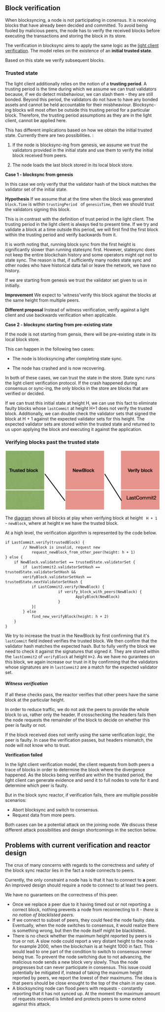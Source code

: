 ## Block verification

When blocksyncing, a node is not participating in conensus. It is receiving blocks that have already been decided and committed. To avoid being fooled by malicious peers, the node has to verify the received blocks before executing the transactions and storing the block in its store. 


The verification in blocksync aims to apply the same logic as the [light client verification](../light-client/verification/README.md). The model relies on the existence of an **initial trusted state**. 

Based on this state we verify subsequent blocks. 

### Trusted state

The light client additionally relies on the notion of a **trusting period**. A trusting period is the time during which we assume we can trust validators because, if we do detect misbehaviour, we can slash them - they are still bonded. Beyond this period, the validators do not have to have any bonded assets and cannot be held accountable for their misbheaviour. Blocksync-ing blocks will most often be outside this trusting period for a particular block. Therefore, the trusting period assumptions as they are in the light client, cannot be applied here. 

This has different implications based on how we obtain the initial trusted state. Currently there are two possibilities. :
 1. If the node is blocksync-ing from genesis, we assume we trust the validators provided in the initial state and use them to verify the initial block received from peers.

 2. The node loads the last block stored in its local block store. 

**Case 1 - blocksync from genesis**

In this case we only verify that the validator hash of the block matches the validator set of the initial state. 

**Hypothesis** If we assume that at the time when the block was generated `block.Time` is within `trustingPeriod ` of `genesisTime`, then we should trust the validators signing this block. 

This is in contrast with the definition of trust period in the light client. The trusting period in the light client is always tied to present time. If we try and validate a block at a time outside this period, we will first find the first block within the trusting period and verify backwards from it.


It is worth noting that, running block sync from the first height is significantly slower than running statesync first. However, statesync does not keep the entire blockchain history and some operators might opt not to state sync. The reason is that, if sufficiently many nodes state sync and other nodes who have historical data fail or leave the network, we have no history.

If we are starting from genesis we trust the validator set given to us in initially.

**Improvement** We expect to 'witness'verify this block against the blocks at the same height from multiple peers. 

**Different proposal** Instead of witness verification, verify against a light client and use backwards verification when applicable. 

**Case 2 - blocksync starting from pre-existing state**

If the node is not starting from gensis, there will be pre-existing state in its local block store. 

This can happen in the following two cases:

- The node is blocksyncing after completing state sync.

- The node has crashed and is now recovering.

In both of these cases, we can trust the state in the store. State sync runs the light client verification protocol. If the crash happened during consensus or sync-ing, the only blocks in the store are blocks that are verified or decided. 

If we can trust this initial state at height H, we can use this fact to eliminate faulty blocks whose `lastCommit` at height H+1 does not verify the trusted block. Additionally, we can double check the validator sets that signed the block at H + 1 against the expected validator sets for this height. The expected validator sets are stored within the trusted state and returned to us upon applying the block and executing it against the application.

### Verifying blocks past the trusted state


![Block overview](img/bc-reactor-blocks.png)

The [diagram](#Block_overview) shows all blocks at play when verifying block at height ` H + 1` - `newBlock`, where at height `H` we have the trusted block. 

At a high level, the verification algorithm is represented by the code below. 

~~~golang
if LastCommit.verify(trustedBlock) {
        // NewBlock is invalid, request new
            request_newBlock_from_other_peer(height: h + 1)
} else { 
    if NewBlock.validatorSet == trustedState.validatorSet {		     
        if  LastCommit2.validatorSetHash == trustedState.validatorSetHash && 
		verifyBlock.validatorSetHash == trustedState.nextValidatorSetHash {
			if LastCommit2.verify(NewBlock) {
                        if verify_block_with_peers(NewBlock) {
								ApplyBlock(NewBlock) 
                        }
            }|
        } else
			find_new_verifyBlock(height: h + 2)
    }
}

~~~

We try to increase the trust in the NewBlock by first confirming that  it's `lastCommit` field indeed verifies the trusted block. We then confirm that the validator hash matches the expected hash. But to fully verify the block we need to check it against the signatures that signed it. They are stored within the `lastCommit2` of `verifyBlock` at height `H+2`. As we have no gurantees on this block, we again increase our trust in it by confirming that the validators whose signatures are in `lastCommit2` are a match for the expected validator set.

#### *Witness verification*
If all these checks pass, the reactor verifies that other peers have the same block at the particular height. 

In order to reduce traffic, we do not ask the peers to provide the whole block to us, rather only the header. If crosschecking the headers fails then the node requests the remainder of the block to decide on whether this peer is faulty or not.

If the block received does not verify using the same verification logic, the peer is faulty. In case the verification passes, but headers mismatch, the node will not know who to trust.



**Verification failed**

In the light client verification model, the client requests from both peers a trace of blocks in order to determine the block where the divergence happened. As the blocks being verified are within the trusted period, the light client can generate evidence and send it to full nodes to vote for it and determine which peer is faulty. 

But in the block sync reactor, if verification fails, there are multiple possible scenarios:

- Abort blocksync and switch to consensus.
- Request data from more peers.  

Both cases can be a potential attack on the joining node. We discuss these different attack possibilities and design shortcomings in the section below.



## Problems with current verification and reactor design


The crux of many concerns with regards to the correctness and safety of the block sync reactor lies in the fact a node connects to peers. 

Currently, the only constraint a node has is that it has to connect to **a** peer. An improved design should require a node to connect to at least two peers. 

We have no guarantees on the correctness of this peer. 
- Once we replace a peer due to it having timed out or not reporting a correct block, nothing prevents a node from reconnecting to it - *there is no notion of blacklisted peers*.
- If we connect to subset of peers, they could feed the node faulty data. Eventually, when the node switches to consensus, it would realize there is something wrong, but then the node itself might be blacklisted..
- There is no check whether the maximum height reported by peers is true or not. A slow node could report a very distant height to the node - for example 2000, when the blockchain is at height 1000 in fact. This would lead to one part of the condition to switch to consensus never being true. To prevent the node switching due to not advancing, the malicious node sends a new block very slowly. Thus the node progresses but can never participate in consensus. This issue could potentially be mitigated if, instead of taking the maximum height reported by peers, we report the lowest of their maximums. The idea is that peers should be close enought to the top of the chain in any case. 
- A blocksyncing node can flood peers with requests - constantly reporting that it has not synced up. At the moment the maximum amount of requests received is limited and protects peers to some extend against this attack. 